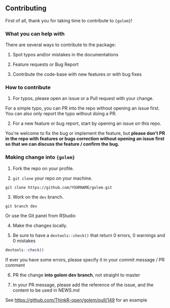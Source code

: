 ## Contributing 

First of all, thank you for taking time to contribute to `{golem}`!

### What you can help with

There are several ways to contribute to the package: 

1. Spot typos and/or mistakes in the documentations 

1. Feature requests or Bug Report

1. Contribute the code-base with new features or with bug fixes

### How to contribute

1. For typos, please open an issue or a Pull request with your change. 

For a simple typo, you can PR into the repo without opening an issue first. 
You can also only report the typo without doing a PR. 

2. For a new feature or bug report, start by opening an issue on this repo. 

You're welcome to fix the bug or implement the feature, but __please don't PR in the repo with features or bugs correction without opening an issue first so that we can discuss the feature / confirm the bug.__ 

### Making change into `{golem}`

1. Fork the repo on your profile. 

2. `git clone` your repo on your machine.

  ```
  git clone https://github.com/YOURNAME/golem.git
  ```

3. Work on the `dev` branch.
 
  ```
  git branch dev
  ```

  Or use the Git panel from RStudio 

4. Make the changes locally. 

5. Be sure to have a `devtools::check()` that return 0 errors, 0 warnings and 0 mistakes

  ```r
  devtools::check()
  ```
  
  If ever you have some errors, please specify it in your commit message / PR comment

6. PR the change __into golem dev branch__, not straight to master

7. In your PR message, please add the reference of the issue, and the content to be used in NEWS.md 

  See https://github.com/ThinkR-open/golem/pull/149 for an example
